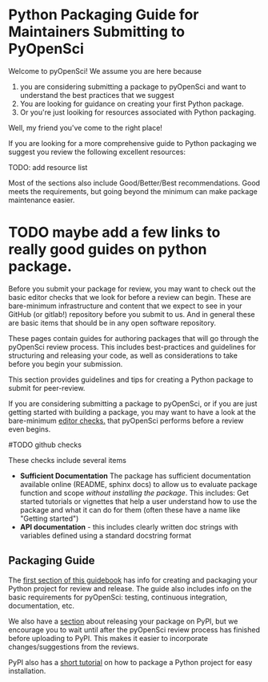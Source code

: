 # Python Packaging Guide for Maintainers Submitting to PyOpenSci

Welcome to pyOpenSci! We assume you are here because 

1. you are considering submitting a package to pyOpenSci and want to understand the best practices that we suggest 
2. You are looking for guidance on creating your first Python package. 
3. Or you're just looiking for resources associated with Python packaging.

Well, my friend you've come to the right place! 

If you are looking for a more comprehensive guide to Python packaging we suggest 
you review the following excellent resources:

TODO: add resource list 


Most of the sections also include Good/Better/Best recommendations.
Good meets the requirements, but going beyond the minimum can make package maintenance easier.


# TODO maybe add a few links to really good guides on python package. 

Before you submit your package for review, you may want to check out the 
basic editor checks that we look for before a review can begin. These are bare-minimum 
infrastructure and content that we expect to see in your GitHub (or gitlab!)
repository before you submit to us. And in general these are basic items
that should be in any open software repository. 

These pages contain guides for authoring packages that will go through the
pyOpenSci review process. This includes best-practices and guidelines for structuring
and releasing your code, as well as considerations to take before you begin your
submission.





This section provides guidelines and tips for creating a Python package to 
submit for peer-review.

If you are considering submitting a package to pyOpenSci, or if you are just 
getting started with building a package, you may want to have a look at the 
bare-minimum [editor checks.](open-source-software-submissions/editor-in-chief-guide.html#editor-checklist-copy-template-below-to-use-in-the-issue) that pyOpenSci
performs before a review even begins. 

#TODO github checks 

These checks include several items

- **Sufficient Documentation** The package has sufficient documentation available online (README, sphinx docs) to allow us to evaluate package function and scope *without installing the package*. This includes:
  Get started tutorials or vignettes that help a user understand how to use the package and what it can do for them (often these have a name like "Getting started")
- **API documentation** - this includes clearly written doc strings with variables defined using a standard docstring format


## Packaging Guide

The [first section of this guidebook](overview) has info for creating and packaging your
Python project for review and release. The guide also includes info on the basic
requirements for pyOpenSci: testing, continuous integration, documentation, etc.

We also have a [section](release) about releasing your package on PyPI, but we encourage
you to wait until after the pyOpenSci review process has finished before uploading to
PyPI. This makes it easier to incorporate changes/suggestions from the reviews.

PyPI also has a [short tutorial](https://packaging.python.org/tutorials/packaging-projects/)
on how to package a Python project for easy installation.


